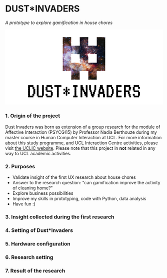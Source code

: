 # DUST*INVADERS
*A prototype to explore gamification in house chores*

![Dust Invaders Logo](https://raw.githubusercontent.com/ecodallaluna/dustinvaders/master/dust-invaders-logo.png)

### 1. Origin of the project

Dust Invaders was born as extension of a group research for the module of Affective Interaction (PSYCGI15) by Professor Nadia Berthouze during my master course in Human Computer Interaction at UCL. For more information about this study programme, and UCL Interaction Centre activities, please visit [the UCLIC website](https://uclic.ucl.ac.uk). Please note that this project in **not** related in any way to UCL academic activities. 

### 2. Purposes

* Validate insight of the first UX research about house chores
* Answer to the research question: "can gamification improve the activity of cleaning home?"
* Explore business possibilities 
* Improve my skills in prototyping, code with Python, data analysis
* Have fun :)

### 3. Insight collected during the first research


### 4. Setting of Dust*Invaders 


### 5. Hardware configuration


### 6. Research setting


### 7. Result of the research
